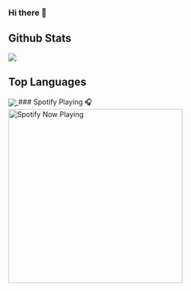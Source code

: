 ### Hi there 👋

<!--
**ciber96/ciber96** is a ✨ _special_ ✨ repository because its `README.md` (this file) appears on your GitHub profile.

Here are some ideas to get you started:

- 🔭 I’m currently working on ...
- 🌱 I’m currently learning ...
- 👯 I’m looking to collaborate on ...
- 🤔 I’m looking for help with ...
- 💬 Ask me about ...
- 📫 How to reach me: ...
- 😄 Pronouns: ...
- ⚡ Fun fact: ...
-->
<h2>Github Stats</h2>
<a href="https://github.com/ciber96/github-readme-stats">
  <img align="center" src="https://github-readme-stats-nine-orpin-64.vercel.app/api?username=ciber96&show_icons=true&hide_border=true&theme=radical" />
</a>
<h2>Top Languages</h2>
<a href="https://github.com/ciber96/github-readme-stats">
  <img align="center" src="https://github-readme-stats-nine-orpin-64.vercel.app/api/top-langs/?username=ciber96&theme=radical&hide_border=true" />
</a>
### Spotify Playing 🎧
<a href="https://open.spotify.com/user/keevgross">
  <img align="center" src="https://spotify-readme-steel.vercel.app/api/spotify-playing" alt="Spotify Now Playing" width="350"/>
</a>

